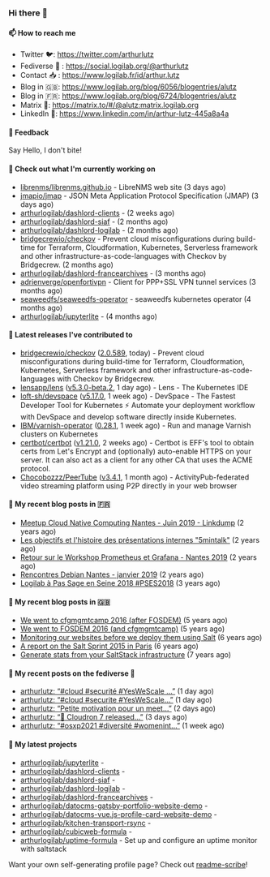 ### Hi there 👋

#### 📫 How to reach me

- Twitter 🐦: https://twitter.com/arthurlutz
- Fediverse 🐘 : https://social.logilab.org/@arthurlutz
- Contact 📥 : https://www.logilab.fr/id/arthur.lutz
- Blog in 🇬🇧: https://www.logilab.org/blog/6056/blogentries/alutz
- Blog in 🇫🇷: https://www.logilab.org/blog/6724/blogentries/alutz
- Matrix 💬: https://matrix.to/#/@alutz:matrix.logilab.org
- LinkedIn 👔:  https://www.linkedin.com/in/arthur-lutz-445a8a4a

#### 💬 Feedback

Say Hello, I don't bite!

#### 👷 Check out what I'm currently working on

- [librenms/librenms.github.io](https://github.com/librenms/librenms.github.io) - LibreNMS web site (3 days ago)
- [jmapio/jmap](https://github.com/jmapio/jmap) - JSON Meta Application Protocol Specification (JMAP) (3 days ago)
- [arthurlogilab/dashlord-clients](https://github.com/arthurlogilab/dashlord-clients) -  (2 weeks ago)
- [arthurlogilab/dashlord-siaf](https://github.com/arthurlogilab/dashlord-siaf) -  (2 months ago)
- [arthurlogilab/dashlord-logilab](https://github.com/arthurlogilab/dashlord-logilab) -  (2 months ago)
- [bridgecrewio/checkov](https://github.com/bridgecrewio/checkov) - Prevent cloud misconfigurations during build-time for Terraform, Cloudformation, Kubernetes, Serverless framework and other infrastructure-as-code-languages with Checkov by Bridgecrew. (2 months ago)
- [arthurlogilab/dashlord-francearchives](https://github.com/arthurlogilab/dashlord-francearchives) -  (3 months ago)
- [adrienverge/openfortivpn](https://github.com/adrienverge/openfortivpn) - Client for PPP&#43;SSL VPN tunnel services (3 months ago)
- [seaweedfs/seaweedfs-operator](https://github.com/seaweedfs/seaweedfs-operator) - seaweedfs kubernetes operator (4 months ago)
- [arthurlogilab/jupyterlite](https://github.com/arthurlogilab/jupyterlite) -  (4 months ago)


#### 🔭 Latest releases I've contributed to

- [bridgecrewio/checkov](https://github.com/bridgecrewio/checkov) ([2.0.589](https://github.com/bridgecrewio/checkov/releases/tag/2.0.589), today) - Prevent cloud misconfigurations during build-time for Terraform, Cloudformation, Kubernetes, Serverless framework and other infrastructure-as-code-languages with Checkov by Bridgecrew.
- [lensapp/lens](https://github.com/lensapp/lens) ([v5.3.0-beta.2](https://github.com/lensapp/lens/releases/tag/v5.3.0-beta.2), 1 day ago) - Lens - The Kubernetes IDE
- [loft-sh/devspace](https://github.com/loft-sh/devspace) ([v5.17.0](https://github.com/loft-sh/devspace/releases/tag/v5.17.0), 1 week ago) - DevSpace - The Fastest Developer Tool for Kubernetes ⚡ Automate your deployment workflow with DevSpace and develop software directly inside Kubernetes.
- [IBM/varnish-operator](https://github.com/IBM/varnish-operator) ([0.28.1](https://github.com/IBM/varnish-operator/releases/tag/0.28.1), 1 week ago) - Run and manage Varnish clusters on Kubernetes
- [certbot/certbot](https://github.com/certbot/certbot) ([v1.21.0](https://github.com/certbot/certbot/releases/tag/v1.21.0), 2 weeks ago) - Certbot is EFF&#39;s tool to obtain certs from Let&#39;s Encrypt and (optionally) auto-enable HTTPS on your server.  It can also act as a client for any other CA that uses the ACME protocol.
- [Chocobozzz/PeerTube](https://github.com/Chocobozzz/PeerTube) ([v3.4.1](https://github.com/Chocobozzz/PeerTube/releases/tag/v3.4.1), 1 month ago) - ActivityPub-federated video streaming platform using P2P directly in your web browser

#### 📜 My recent blog posts in 🇫🇷

- [Meetup Cloud Native Computing Nantes - Juin 2019 - Linkdump](https://www.logilab.org/blogentry/10132594) (2 years ago)
- [Les objectifs et l&#39;histoire des présentations internes &#34;5mintalk&#34;](https://www.logilab.org/blogentry/10131689) (2 years ago)
- [Retour sur le Workshop Prometheus et Grafana - Nantes 2019](https://www.logilab.org/blogentry/10131299) (2 years ago)
- [Rencontres Debian Nantes - janvier 2019](https://www.logilab.org/blogentry/10131004) (2 years ago)
- [Logilab à Pas Sage en Seine 2018 #PSES2018](https://www.logilab.org/blogentry/10128951) (3 years ago)

#### 📜 My recent blog posts in 🇬🇧

- [We went to cfgmgmtcamp 2016 (after FOSDEM)](https://www.logilab.org/blogentry/4253513) (5 years ago)
- [We went to FOSDEM 2016 (and cfgmgmtcamp)](https://www.logilab.org/blogentry/4253406) (5 years ago)
- [Monitoring our websites before we deploy them using Salt](https://www.logilab.org/blogentry/288175) (6 years ago)
- [A report on the Salt Sprint 2015 in Paris](https://www.logilab.org/blogentry/288007) (6 years ago)
- [Generate stats from your SaltStack infrastructure](https://www.logilab.org/blogentry/283815) (7 years ago)

#### 📜 My recent posts on the fediverse 🐘

- [arthurlutz: “#cloud #securité #YesWeScale …”](https://social.logilab.org/@arthurlutz/107297161268036142) (1 day ago)
- [arthurlutz: “#cloud #securite #YesWeScale…”](https://social.logilab.org/@arthurlutz/107297148454889324) (1 day ago)
- [arthurlutz: “Petite motivation pour un meet…”](https://social.logilab.org/@arthurlutz/107293452706445331) (2 days ago)
- [arthurlutz: “🚀 Cloudron 7 released…”](https://social.logilab.org/@arthurlutz/107285896524900465) (3 days ago)
- [arthurlutz: “#osxp2021 #diversité #womenint…”](https://social.logilab.org/@arthurlutz/107253711892470724) (1 week ago)

#### 🌱 My latest projects

- [arthurlogilab/jupyterlite](https://github.com/arthurlogilab/jupyterlite) - 
- [arthurlogilab/dashlord-clients](https://github.com/arthurlogilab/dashlord-clients) - 
- [arthurlogilab/dashlord-siaf](https://github.com/arthurlogilab/dashlord-siaf) - 
- [arthurlogilab/dashlord-logilab](https://github.com/arthurlogilab/dashlord-logilab) - 
- [arthurlogilab/dashlord-francearchives](https://github.com/arthurlogilab/dashlord-francearchives) - 
- [arthurlogilab/datocms-gatsby-portfolio-website-demo](https://github.com/arthurlogilab/datocms-gatsby-portfolio-website-demo) - 
- [arthurlogilab/datocms-vue.js-profile-card-website-demo](https://github.com/arthurlogilab/datocms-vue.js-profile-card-website-demo) - 
- [arthurlogilab/kitchen-transport-rsync](https://github.com/arthurlogilab/kitchen-transport-rsync) - 
- [arthurlogilab/cubicweb-formula](https://github.com/arthurlogilab/cubicweb-formula) - 
- [arthurlogilab/uptime-formula](https://github.com/arthurlogilab/uptime-formula) -  Set up and configure an uptime monitor with saltstack



Want your own self-generating profile page? Check out [readme-scribe](https://github.com/muesli/readme-scribe)!
